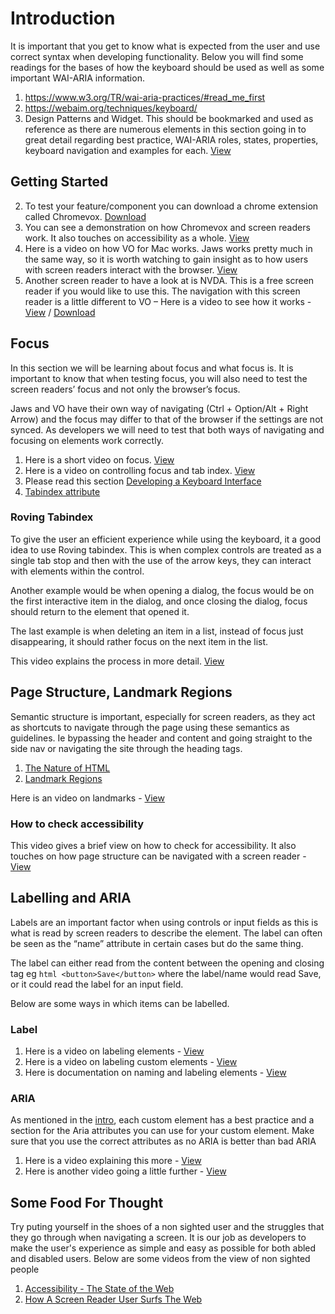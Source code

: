 # Introduction
It is important that you get to know what is expected from the user and use correct syntax when developing functionality. 
Below you will find some readings for the bases of how the keyboard should be used as well as some important WAI-ARIA information. 

1.	https://www.w3.org/TR/wai-aria-practices/#read_me_first
2.	https://webaim.org/techniques/keyboard/
3.	Design Patterns and Widget. This should be bookmarked and used as reference as there are numerous elements in this section going in to great detail regarding best practice, WAI-ARIA roles, states, properties, keyboard navigation and examples for each. [View](https://www.w3.org/TR/wai-aria-practices/#aria_ex)


## Getting Started
2.	To test your feature/component you can download a chrome extension called Chromevox. [Download](https://chrome.google.com/webstore/detail/chromevox-classic-extensi/kgejglhpjiefppelpmljglcjbhoiplfn?hl=en-GB#:~:text=The%20ChromeVox%20screen%20reader%20is,like%20HTML5%2C%20CSS%20and%20Javascript.&text=ChromeVox%20is%20just%20one%20of%20the%20Google%20Accessibility%20extensions.)
3.	You can see a demonstration on how Chromevox and screen readers work. It also touches on accessibility as a whole. [View](https://www.youtube.com/watch?v=x18vEEfpK3g)
4.	Here is a video on how VO for Mac works. Jaws works pretty much in the same way, so it is worth watching to gain insight as to how users with screen readers interact with the browser. [View](https://www.youtube.com/watch?v=5R-6WvAihms&list=PLNYkxOF6rcICWx0C9LVWWVqvHlYJyqw7g&index=7)
5.	Another screen reader to have a look at is NVDA. This is a free screen reader if you would like to use this. The navigation with this screen reader is a little different to VO – Here is a video to see how it works - [View](https://www.youtube.com/watch?v=Jao3s_CwdRU&list=PLNYkxOF6rcICWx0C9LVWWVqvHlYJyqw7g&index=9) / [Download](https://www.nvaccess.org/download/)

## Focus
In this section we will be learning about focus and what focus is. It is important to know that when testing focus, you will also need to test the screen readers’ focus and not only the browser’s focus.

Jaws and VO have their own way of navigating (Ctrl + Option/Alt + Right Arrow) and the focus may differ to that of the browser if the settings are not synced. As developers we will need to test that both ways of navigating and focusing on elements work correctly.

1.	Here is a short video on focus. [View](https://www.youtube.com/watch?v=EFv9ubbZLKw&list=PLNYkxOF6rcICWx0C9LVWWVqvHlYJyqw7g&index=3)
2.	Here is a video on controlling focus and tab index. [View](https://www.youtube.com/watch?v=Pe0Ce1WtnUM&list=PLNYkxOF6rcICWx0C9LVWWVqvHlYJyqw7g&index=4)
3.	Please read this section [Developing a Keyboard Interface](https://www.w3.org/TR/wai-aria-practices/#keyboard)
4.	[Tabindex attribute](https://webaim.org/techniques/keyboard/tabindex)

### Roving Tabindex
To give the user an efficient experience while using the keyboard, it a good idea to use Roving tabindex. This is when complex controls are treated as a single tab stop and then with the use of the arrow keys, they can interact with elements within the control. 

Another example would be when opening a dialog, the focus would be on the first interactive item in the dialog, and once closing the dialog, focus should return to the element that opened it.

The last example is when deleting an item in a list, instead of focus just disappearing, it should rather focus on the next item in the list.

This video explains the process in more detail. [View](https://www.youtube.com/watch?v=uCIC2LNt0bk&list=PLNYkxOF6rcICWx0C9LVWWVqvHlYJyqw7g&index=6)

## Page Structure, Landmark Regions
Semantic structure is important, especially for screen readers, as they act as shortcuts to navigate through the page using these semantics as guidelines. Ie bypassing the header and content and going straight to the side nav or navigating the site through the heading tags.

1. [The Nature of HTML](https://webaim.org/techniques/semanticstructure/#nature)
2. [Landmark Regions](https://www.w3.org/TR/wai-aria-practices/#aria_landmark)

Here is an video on landmarks - [View](https://www.youtube.com/watch?v=vAAzdi1xuUY&list=PLNYkxOF6rcICWx0C9LVWWVqvHlYJyqw7g&index=18) 

### How to check accessibility
This video gives a brief view on how to check for accessibility. It also touches on how page structure can be navigated with a screen reader - [View](https://www.youtube.com/watch?v=cOmehxAU_4s&list=PLNYkxOF6rcICWx0C9LVWWVqvHlYJyqw7g&index=11)

## Labelling and ARIA
Labels are an important factor when using controls or input fields as this is what is read by screen readers to describe the element. The label can often be seen as the “name” attribute in certain cases but do the same thing. 

The label can either read from the content between the opening and closing tag eg ```html <button>Save</button>``` where the label/name would read Save, or it could read the label for an input field.

Below are some ways in which items can be labelled.

###	Label

1. Here is a video on labeling elements - [View](https://www.youtube.com/watch?v=8dCUzOiMRy4&list=PLNYkxOF6rcICWx0C9LVWWVqvHlYJyqw7g&index=12)
2. Here is a video on labeling custom elements - [View](https://www.youtube.com/watch?v=7a6bLXw2lqQ&list=PLNYkxOF6rcICWx0C9LVWWVqvHlYJyqw7g&index=24)
3. Here is documentation on naming and labeling elements - [View](https://www.w3.org/TR/wai-aria-practices/#accessible_names)

###	ARIA

As mentioned in the [intro](https://www.w3.org/TR/wai-aria-practices/#aria_ex), each custom element has a best practice and a section for the Aria attributes you can use for your custom element. Make sure that you use the correct attributes as no ARIA is better than bad ARIA

1. Here is a video explaining this more - [View](https://www.youtube.com/watch?v=g9Qff0b-lHk&list=PLNYkxOF6rcICWx0C9LVWWVqvHlYJyqw7g&index=13)
2. Here is another video going a little further - [View](https://www.youtube.com/watch?v=88tfx3jLV_M&list=PLNYkxOF6rcICWx0C9LVWWVqvHlYJyqw7g&index=14)

## Some Food For Thought
Try puting yourself in the shoes of a non sighted user and the struggles that they go through when navigating a screen. It is our job as developers to make the user's experience as simple and easy as possible for both abled and disabled users.
Below are some videos from the view of non sighted people

1. [Accessibility - The State of the Web](https://www.youtube.com/watch?v=TomOQYxFnrU)
2. [How A Screen Reader User Surfs The Web](https://www.youtube.com/watch?time_continue=1&v=OUDV1gqs9GA)